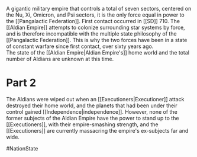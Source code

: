 A gigantic military empire that controls a total of seven sectors, centered on the Nu, Xi, Omicron, and Psi sectors, it is the only force equal in power to the <span class="political-bodies-places">[[Pangalactic Federation]]</span>.  First contact occurred in <span class="miscellaneous">[[SD]]</span> 710.
The <span class="political-bodies-places">[[Aldian Empire]]</span> attempts to colonize surrounding star systems by force, and is therefore incompatible with the multiple state philosophy of the <span class="political-bodies-places">[[Pangalactic Federation]]</span>.  This is why the two forces have been in a state of constant warfare since first contact, over sixty years ago.  
The state of the <span class="political-bodies-places">[[Aldian Empire|Aldian Empire's]]</span> home world and the total number of Aldians are unknown at this time.

# Part 2

The Aldians were wiped out when an <span class="races">[[Executioners|Executioner]]</span> attack destroyed their home world, and the planets that had been under their control gained <span class="miscellaneous">[[Independence|independence]]</span>.
However, none of the former subjects of the Aldian Empire have the power to stand up to the <span class="races">[[Executioners]]</span>, with their empire-smashing strength, and the <span class="races">[[Executioners]]</span> are currently massacring the empire's ex-subjects far and wide.

#NationState